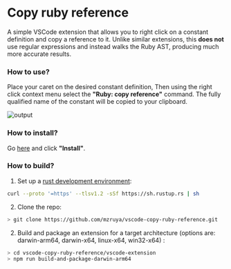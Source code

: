 # Copy ruby reference
A simple VSCode extension that allows you to right click on a constant definition and copy a reference to it. Unlike similar extensions, this **does not** use regular expressions and instead walks the Ruby AST, producing much more accurate results.

### How to use?
Place your caret on the desired constant definition, Then using the right click context menu select the **"Ruby: copy reference"** command. The fully qualified name of the constant will be copied to your clipboard.

![output](https://user-images.githubusercontent.com/653256/175824647-c25166d9-9dcd-4c55-9727-e3a26732a5eb.gif)

### How to install?
Go [here](https://marketplace.visualstudio.com/items?itemName=mzruya.copy-ruby-reference) and click **"Install"**.

### How to build?
1. Set up a [rust development environment](https://rustup.rs/):
```bash
curl --proto '=https' --tlsv1.2 -sSf https://sh.rustup.rs | sh
```

2. Clone the repo:
```bash
> git clone https://github.com/mzruya/vscode-copy-ruby-reference.git
```

2. Build and package an extension for a target architecture (options are: darwin-arm64, darwin-x64, linux-x64, win32-x64) :
```bash
> cd vscode-copy-ruby-reference/vscode-extension
> npm run build-and-package-darwin-arm64
```
